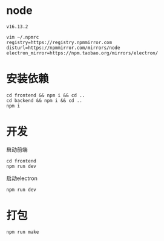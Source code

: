 # node
```
v16.13.2

vim ~/.npmrc
registry=https://registry.npmmirror.com
disturl=https://npmmirror.com/mirrors/node
electron_mirror=https://npm.taobao.org/mirrors/electron/
```

# 安装依赖
```
cd frontend && npm i && cd ..
cd backend && npm i && cd ..
npm i
```

# 开发
启动前端
```
cd frontend
npm run dev
```

启动electron
```
npm run dev
```

# 打包
```
npm run make
```